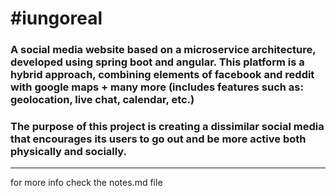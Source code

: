 # #iungoreal

### A social media website based on a microservice architecture, developed using spring boot and angular. This platform is a hybrid approach, combining elements of facebook and reddit with google maps + many more (includes features such as: geolocation, live chat, calendar, etc.)
### The purpose of this project is creating a dissimilar social media that encourages its users to go out and be more active both physically and socially.

---

for more info check the notes.md file